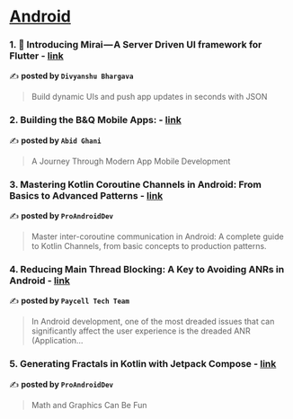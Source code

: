 
<h1><a href=https://medium.com/tag/android/recommended target="_blank" rel="noopener noreferrer">Android</a></h1>
<h3>1. 🚀 Introducing Mirai — A Server Driven UI framework for Flutter - <a href="https://medium.com/@divyanshub024/introducing-mirai-a-server-driven-ui-framework-for-flutter-d020fd0c387d" target="_blank" rel="noopener noreferrer">link</a></h3>

✍️ **posted by `Divyanshu Bhargava`**

<blockquote>Build dynamic UIs and push app updates in seconds with JSON</blockquote>

<h3>2. Building the B&Q Mobile Apps: - <a href="https://medium.com/@abid.ghani/building-the-b-q-mobile-apps-ce69ab593797" target="_blank" rel="noopener noreferrer">link</a></h3>

✍️ **posted by `Abid Ghani`**

<blockquote>A Journey Through Modern App Mobile Development</blockquote>

<h3>3. Mastering Kotlin Coroutine Channels in Android: From Basics to Advanced Patterns - <a href="https://medium.com/proandroiddev/mastering-kotlin-coroutine-channels-in-android-from-basics-to-advanced-patterns-b6fdd7754cca" target="_blank" rel="noopener noreferrer">link</a></h3>

✍️ **posted by `ProAndroidDev`**

<blockquote>Master inter-coroutine communication in Android: A complete guide to Kotlin Channels, from basic concepts to production patterns.</blockquote>

<h3>4. Reducing Main Thread Blocking: A Key to Avoiding ANRs in Android - <a href="https://medium.com/paycell-tech-team/reducing-main-thread-blocking-a-key-to-avoiding-anrs-in-android-13585f0d5960" target="_blank" rel="noopener noreferrer">link</a></h3>

✍️ **posted by `Paycell Tech Team`**

<blockquote>In Android development, one of the most dreaded issues that can significantly affect the user experience is the dreaded ANR (Application…</blockquote>

<h3>5. Generating Fractals in Kotlin with Jetpack Compose - <a href="https://medium.com/proandroiddev/generating-fractals-in-kotlin-with-jetpack-compose-c94bf37b39da" target="_blank" rel="noopener noreferrer">link</a></h3>

✍️ **posted by `ProAndroidDev`**

<blockquote>Math and Graphics Can Be Fun</blockquote>

